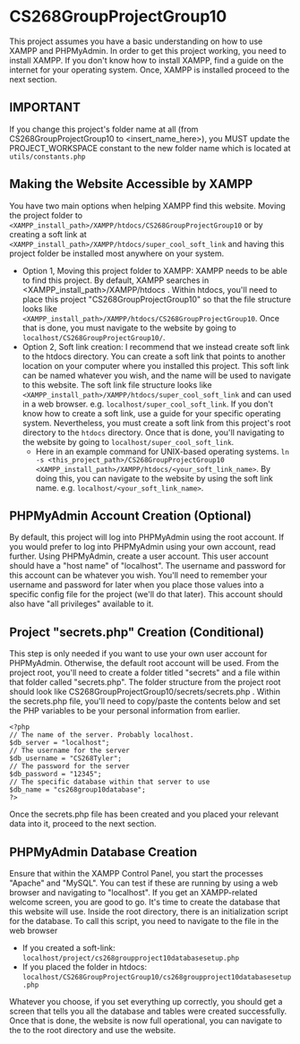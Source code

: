 # CS268GroupProjectGroup10
This project assumes you have a basic understanding on how to use XAMPP and PHPMyAdmin. In order to get this project working, you need to install XAMPP. If you don't know how to install XAMPP, find a guide on the internet for your operating system. Once, XAMPP is installed proceed to the next section.

## IMPORTANT
If you change this project's folder name at all (from CS268GroupProjectGroup10 to <insert_name_here>), you MUST update the PROJECT_WORKSPACE constant to the new folder name which is located at `utils/constants.php`

## Making the Website Accessible by XAMPP
You have two main options when helping XAMPP find this website. Moving the project folder to `<XAMPP_install_path>/XAMPP/htdocs/CS268GroupProjectGroup10` or by creating a soft link at `<XAMPP_install_path>/XAMPP/htdocs/super_cool_soft_link` and having this project folder be installed most anywhere on your system.
* Option 1, Moving this project folder to XAMPP: XAMPP needs to be able to find this project. By default, XAMPP searches in <XAMPP_install_path>/XAMPP/htdocs . Within htdocs, you'll need to place this project "CS268GroupProjectGroup10" so that the file structure looks like `<XAMPP_install_path>/XAMPP/htdocs/CS268GroupProjectGroup10`. Once that is done, you must navigate to the website by going to `localhost/CS268GroupProjectGroup10/`.
* Option 2, Soft link creation: I recommend that we instead create soft link to the htdocs directory. You can create a soft link that points to another location on your computer where you installed this project. This soft link can be named whatever you wish, and the name will be used to navigate to this website. The soft link file structure looks like `<XAMPP_install_path>/XAMPP/htdocs/super_cool_soft_link` and can used in a web browser. e.g. `localhost/super_cool_soft_link`. If you don't know how to create a soft link, use a guide for your specific operating system. Nevertheless, you must create a soft link from this project's root directory to the `htdocs` directory. Once that is done, you'll navigating to the website by going to `localhost/super_cool_soft_link`. 
    * Here in an example command for UNIX-based operating systems. `ln -s <this_project_path>/CS268GroupProjectGroup10 <XAMPP_install_path>/XAMPP/htdocs/<your_soft_link_name>`. By doing this, you can navigate to the website by using the soft link name. e.g. `localhost/<your_soft_link_name>`.

## PHPMyAdmin Account Creation (Optional)
By default, this project will log into PHPMyAdmin using the root account. If you would prefer to log into PHPMyAdmin using your own account, read further. Using PHPMyAdmin, create a user account. This user account should have a "host name" of "localhost". The username and password for this account can be whatever you wish. You'll need to remember your username and password for later when you place those values into a specific config file for the project (we'll do that later).  This account should
also have "all privileges" available to it. 

## Project "secrets.php" Creation (Conditional)
This step is only needed if you want to use your own user account for PHPMyAdmin. Otherwise, the default root account will be used. From the project root, you'll need to create a folder titled "secrets" and a file within that folder called "secrets.php". The folder structure from the project root should look like CS268GroupProjectGroup10/secrets/secrets.php . Within the secrets.php file, you'll need to copy/paste the contents below and set the PHP variables to be your personal information from earlier.
```
<?php
// The name of the server. Probably localhost.
$db_server = "localhost";
// The username for the server
$db_username = "CS268Tyler";
// The password for the server
$db_password = "12345";
// The specific database within that server to use
$db_name = "cs268group10database";
?>
```
Once the secrets.php file has been created and you placed your relevant data into it, proceed to the next section.

## PHPMyAdmin Database Creation
Ensure that within the XAMPP Control Panel, you start the processes "Apache" and "MySQL". You can test if these are running by using a web browser and navigating to "localhost". If you get an XAMPP-related welcome screen, you are good to go. It's time to create the database that this website will use. Inside the root directory, there is an initialization script for the database. To call this script, you need to navigate to the file in the web browser

* If you created a soft-link: `localhost/project/cs268groupproject10databasesetup.php`
* If you placed the folder in htdocs: `localhost/CS268GroupProjectGroup10/cs268groupproject10databasesetup.php`

Whatever you choose, if you set everything up correctly, you should get a screen that tells you all the database and tables were created successfully. Once that is done, the website is now full operational, you can navigate to the to the root directory and use the website.


